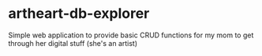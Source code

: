# artheart-db-explorer
Simple web application to provide basic CRUD functions for my mom to get through her digital stuff (she's an artist)
